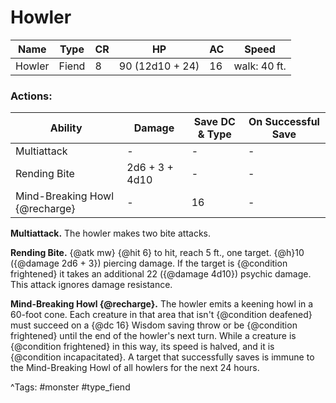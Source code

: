 # Howler

| Name | Type | CR | HP | AC | Speed |
|------|------|----|----|----|-------|
| Howler | Fiend | 8 | 90 (12d10 + 24) | 16 | walk: 40 ft. |

### Actions:

| Ability | Damage | Save DC & Type | On Successful Save |
|---------|--------|----------------|--------------------|
| Multiattack | - | - | - |
| Rending Bite | 2d6 + 3 + 4d10 | - | - |
| Mind-Breaking Howl {@recharge} | - | 16 | - |


**Multiattack.** The howler makes two bite attacks.

**Rending Bite.** {@atk mw} {@hit 6} to hit, reach 5 ft., one target. {@h}10 ({@damage 2d6 + 3}) piercing damage. If the target is {@condition frightened} it takes an additional 22 ({@damage 4d10}) psychic damage. This attack ignores damage resistance.

**Mind-Breaking Howl {@recharge}.** The howler emits a keening howl in a 60-foot cone. Each creature in that area that isn't {@condition deafened} must succeed on a {@dc 16} Wisdom saving throw or be {@condition frightened} until the end of the howler's next turn. While a creature is {@condition frightened} in this way, its speed is halved, and it is {@condition incapacitated}. A target that successfully saves is immune to the Mind-Breaking Howl of all howlers for the next 24 hours.

^Tags: #monster #type_fiend